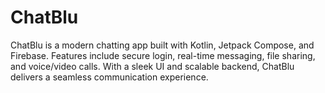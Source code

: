 # ChatBlu
ChatBlu is a modern chatting app built with Kotlin, Jetpack Compose, and Firebase. Features include secure login, real-time messaging, file sharing, and voice/video calls. With a sleek UI and scalable backend, ChatBlu delivers a seamless communication experience.
